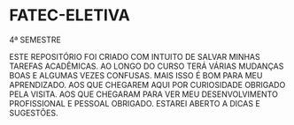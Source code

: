 # FATEC-ELETIVA
4ª SEMESTRE

ESTE REPOSITÓRIO FOI CRIADO COM INTUITO DE SALVAR MINHAS TAREFAS ACADÊMICAS. AO LONGO DO CURSO TERÁ VÁRIAS MUDANÇAS BOAS E ALGUMAS VEZES CONFUSAS. MAIS ISSO É BOM PARA MEU APRENDIZADO. AOS QUE CHEGAREM AQUI POR CURIOSIDADE OBRIGADO PELA VISITA. AOS QUE CHEGARAM PARA VER MEU DESENVOLVIMENTO PROFISSIONAL E PESSOAL OBRIGADO. ESTAREI ABERTO A DICAS E SUGESTÕES.